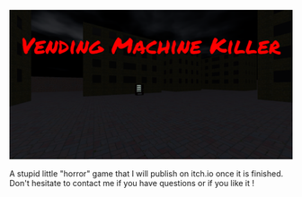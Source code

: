 ![Vending Machine Killer](Assets/Images/banner.png)

A stupid little "horror" game that I will publish on itch.io once it is finished. Don't hesitate to contact me if you have questions or if you like it !
